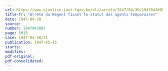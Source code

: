 ```yaml
---
url: https://www.ejustice.just.fgov.be/eli/arrete/1947/04/30/1947043005/justel
title-fr: "Arrêté du Régent fixant le statut des agents temporaires"
date: 1947-04-30
source:
number: 1947043005
page: 5015
case: 1947-04-30/31
publication: 1947-05-15
starts:
modifies:
pdf-original:
pdf-consolidated:
---
```


